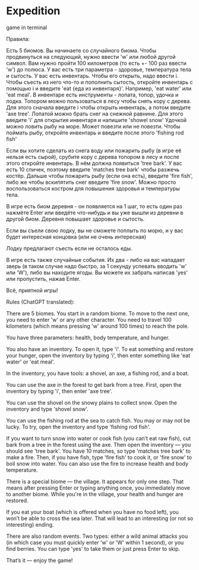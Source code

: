 # Expedition
game in terminal

Правила:

Есть 5 биомов. Вы начинаете со случайного биома. Чтобы продвинуться на следующий, нужно ввести 'w' или любой другой символ.
Вам нужно пройти 100 километров (то есть +- 100 раз ввести 'w') до полюса.
У вас есть три параметра - здоровье, температура тела и сытость.
У вас есть инвентарь. Чтобы его открыть, надо ввести i. Чтобы съесть из него что-то и пополнить сытость, откройте инвентарь с помощью i и введите 'eat {еда из инвентаря}'. Например, 'eat water' или 'eat meal'.
В инвентаре есть инструменты - лопата, топор, удочка и лодка. Топором можно пользоваться в лесу чтобы снять кору с дерева. Для этого сначала введите i чтобы открыть инвентарь, а потом введите 'axe tree'.
Лопатой можно брать снег на снежной равнине. Для этого введите 'i' для открытия инвентаря и напишите 'showel snow'
Удочкой можно ловить рыбу на море. Может повезти или не повезти. Чтобы поймать рыбу, откройте инвентарь и введите после этого 'fishing rod fish'

Если вы хотите сделать из снега воду или пожарить рыбу (в игре её нельзя есть сырой), срубите кору с дерева топором в лесу и после этого откройте инвентарь. В нём должна появиться 'tree bark'. У вас есть 10 спичек, поэтому введите 'matches tree bark' чтобы разжечь костёр. Дальше чтобы пожарить рыбу (если она есть), введите 'fire fish', либо же чтобы вскипятить снег введите 'fire snow'. Можно просто воспользоваться костром для повышения здоровья и температуры тела. 

В игре есть биом деревня - он появляется на 1 шаг, то есть один раз нажмёте Enter или введёте что-нибудь и вы уже вышли из деревни в другой биом. Деревня повышает здоровье и сытость.

Если вы съели свою лодку, вы не сможете поплыть по морю, и у вас будет интересная концовка (или не очень интересная)

Лодку предлагают съесть если не осталось еды.

В игре есть также случайные события. Их два - либо на вас нападает зверь (в таком случае надо быстро, за 1 секунду успевать вводить 'w' или 'W'), либо вы находите ягоды. Вы можете их забрать написав 'yes' или пропустить, нажав Enter.

Всё, приятной игры!


Rules (ChatGPT translated):

There are 5 biomes. You start in a random biome. To move to the next one, you need to enter 'w' or any other character. You need to travel 100 kilometers (which means pressing 'w' around 100 times) to reach the pole.

You have three parameters: health, body temperature, and hunger.

You also have an inventory. To open it, type 'i'. To eat something and restore your hunger, open the inventory by typing 'i', then enter something like 'eat water' or 'eat meal'.

In the inventory, you have tools: a shovel, an axe, a fishing rod, and a boat.

You can use the axe in the forest to get bark from a tree. First, open the inventory by typing 'i', then enter 'axe tree'.

You can use the shovel on the snowy plains to collect snow. Open the inventory and type 'shovel snow'.

You can use the fishing rod at the sea to catch fish. You may or may not be lucky. To try, open the inventory and type 'fishing rod fish'.

If you want to turn snow into water or cook fish (you can’t eat raw fish), cut bark from a tree in the forest using the axe. Then open the inventory — you should see 'tree bark'. You have 10 matches, so type 'matches tree bark' to make a fire. Then, if you have fish, type 'fire fish' to cook it, or 'fire snow' to boil snow into water. You can also use the fire to increase health and body temperature.

There is a special biome — the village. It appears for only one step. That means after pressing Enter or typing anything once, you immediately move to another biome. While you're in the village, your health and hunger are restored.

If you eat your boat (which is offered when you have no food left), you won’t be able to cross the sea later. That will lead to an interesting (or not so interesting) ending.

There are also random events. Two types: either a wild animal attacks you (in which case you must quickly enter 'w' or 'W' within 1 second), or you find berries. You can type 'yes' to take them or just press Enter to skip.

That’s it — enjoy the game!
